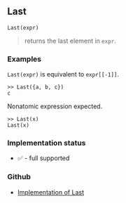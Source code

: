 ## Last

```
Last(expr)
```

> returns the last element in `expr`.

### Examples

`Last(expr)` is equivalent to `expr[[-1]]`.

```
>> Last({a, b, c})
c
```

Nonatomic expression expected.

```
>> Last(x)
Last(x)
```






### Implementation status

* &#x2705; - full supported

### Github

* [Implementation of Last](https://github.com/axkr/symja_android_library/blob/master/symja_android_library/matheclipse-core/src/main/java/org/matheclipse/core/builtin/ListFunctions.java#L3910) 
